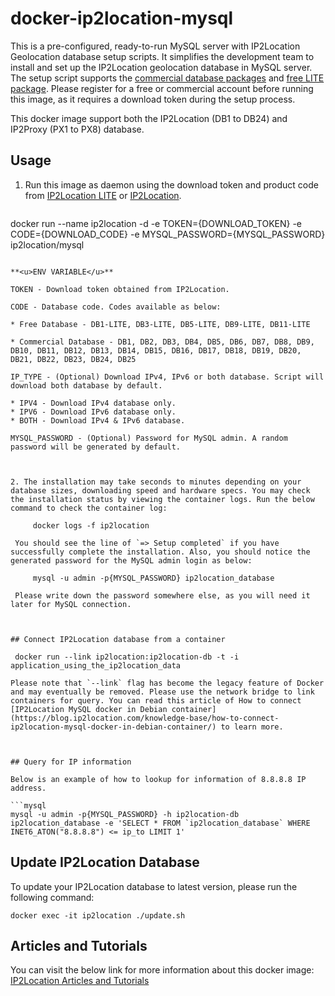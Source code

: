 docker-ip2location-mysql
========================

This is a pre-configured, ready-to-run MySQL server with IP2Location Geolocation database setup scripts. It simplifies the development team to install and set up the IP2Location geolocation database in MySQL server. The setup script supports the [commercial database packages](https://www.ip2location.com) and [free LITE package](https://lite.ip2location.com). Please register for a free or commercial account before running this image, as it requires a download token during the setup process.

This docker image support both the IP2Location (DB1 to DB24) and IP2Proxy (PX1 to PX8) database.



## Usage

1. Run this image as daemon using the download token and product code from [IP2Location LITE](https://lite.ip2location.com) or [IP2Location](https://www.ip2location.com).

   ```bash
docker run --name ip2location -d -e TOKEN={DOWNLOAD_TOKEN} -e CODE={DOWNLOAD_CODE} -e MYSQL_PASSWORD={MYSQL_PASSWORD} ip2location/mysql
   ```

   **<u>ENV VARIABLE</u>**

   TOKEN - Download token obtained from IP2Location.

   CODE - Database code. Codes available as below:

   * Free Database - DB1-LITE, DB3-LITE, DB5-LITE, DB9-LITE, DB11-LITE

   * Commercial Database - DB1, DB2, DB3, DB4, DB5, DB6, DB7, DB8, DB9, DB10, DB11, DB12, DB13, DB14, DB15, DB16, DB17, DB18, DB19, DB20, DB21, DB22, DB23, DB24, DB25
     
   IP_TYPE - (Optional) Download IPv4, IPv6 or both database. Script will download both database by default.

   * IPV4 - Download IPv4 database only.
   * IPV6 - Download IPv6 database only.
   * BOTH - Download IPv4 & IPv6 database.   

   MYSQL_PASSWORD - (Optional) Password for MySQL admin. A random password will be generated by default.
   
   

2. The installation may take seconds to minutes depending on your database sizes, downloading speed and hardware specs. You may check the installation status by viewing the container logs. Run the below command to check the container log:

        docker logs -f ip2location

    You should see the line of `=> Setup completed` if you have successfully complete the installation. Also, you should notice the generated password for the MySQL admin login as below:
	
	    mysql -u admin -p{MYSQL_PASSWORD} ip2location_database
	
	Please write down the password somewhere else, as you will need it later for MySQL connection.



## Connect IP2Location database from a container

    docker run --link ip2location:ip2location-db -t -i application_using_the_ip2location_data

Please note that `--link` flag has become the legacy feature of Docker and may eventually be removed. Please use the network bridge to link containers for query. You can read this article of How to connect [IP2Location MySQL docker in Debian container](https://blog.ip2location.com/knowledge-base/how-to-connect-ip2location-mysql-docker-in-debian-container/) to learn more.



## Query for IP information

Below is an example of how to lookup for information of 8.8.8.8 IP address.

```mysql
mysql -u admin -p{MYSQL_PASSWORD} -h ip2location-db ip2location_database -e 'SELECT * FROM `ip2location_database` WHERE INET6_ATON("8.8.8.8") <= ip_to LIMIT 1'
```



## Update IP2Location Database

To update your IP2Location database to latest version, please run the following  command:

```
docker exec -it ip2location ./update.sh
```



## Articles and Tutorials

You can visit the below link for more information about this docker image:
[IP2Location Articles and Tutorials](https://blog.ip2location.com)
